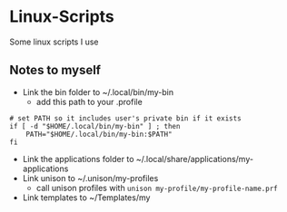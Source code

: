 # Linux-Scripts
Some linux scripts I use

## Notes to myself

- Link the bin folder to ~/.local/bin/my-bin
  - add this path to your .profile

```
# set PATH so it includes user's private bin if it exists
if [ -d "$HOME/.local/bin/my-bin" ] ; then
    PATH="$HOME/.local/bin/my-bin:$PATH"
fi
```

- Link the applications folder to ~/.local/share/applications/my-applications
- Link unison to ~/.unison/my-profiles
  - call unison profiles with `unison my-profile/my-profile-name.prf`
- Link templates to ~/Templates/my

